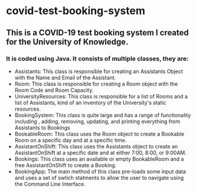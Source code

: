 # covid-test-booking-system
## This is a COVID-19 test booking system I created for the University of Knowledge.

### It is coded using Java. It consists of multiple classes, they are:

  * Assistants: This class is responsible for creating an Assistants Object with the Name and Email of the Assistant.
  * Room: This class is responsible for creating a Room object with the Room Code and Room Capacity.
  * UniversityResources: This class is responsible for a list of Rooms and a list of Assistants, kind of an inventory of the University's static resources.
  * BookingSystem: This class is quite large and has a range of functionality including , adding, removing, updating, and printing everything from Assistants to Bookings
  * BookableRoom: This class uses the Room object to create a Bookable Room on a specific day and at a specific time.
  * AssistantOnShift: This class uses the Assistants object to create an AssistantOnShift at a specific date and at either 7:00, 8:00, or 9:00AM.
  * Bookings: This class uses an available or empty BookableRoom and a free AssistantOnShift to create a Booking.
  * BookingApp: The main method of this class pre-loads some input data and uses a set of swtich statments to allow the user to navigate using the Command Line Interface.


 
